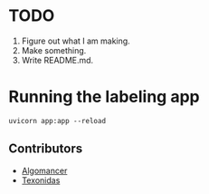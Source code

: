 # TODO

1. Figure out what I am making.
2. Make something.
3. Write README.md.

# Running the labeling app

```
uvicorn app:app --reload
```

Contributors
------------
* [Algomancer](twitter.com/algomancer)
* [Texonidas](twitter.com/texonidas)

